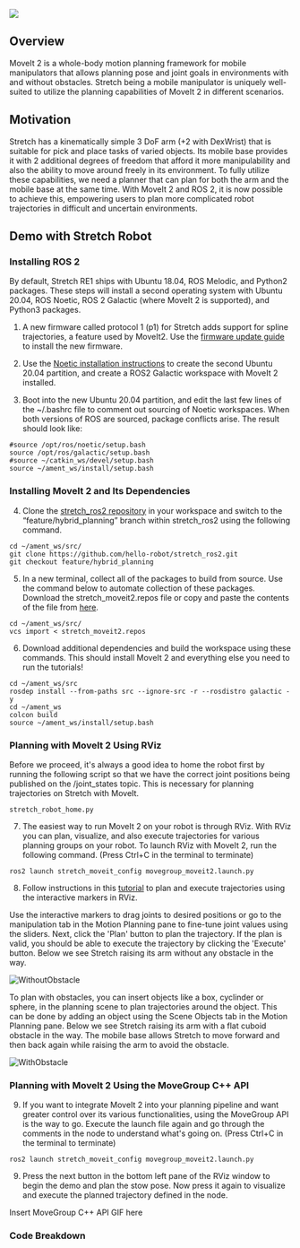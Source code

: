 ![](../images/banner.png)

## Overview

MoveIt 2 is a whole-body motion planning framework for mobile manipulators that allows planning pose and joint goals in environments with and without obstacles. Stretch being a mobile manipulator is uniquely well-suited to utilize the planning capabilities of MoveIt 2 in different scenarios.

## Motivation

Stretch has a kinematically simple 3 DoF arm (+2 with DexWrist) that is suitable for pick and place tasks of varied objects. Its mobile base provides it with 2 additional degrees of freedom that afford it more manipulability and also the ability to move around freely in its environment. To fully utilize these capabilities, we need a planner that can plan for both the arm and the mobile base at the same time. With MoveIt 2 and ROS 2, it is now possible to achieve this, empowering users to plan more complicated robot trajectories in difficult and uncertain environments.

## Demo with Stretch Robot

### Installing ROS 2
By default, Stretch RE1 ships with Ubuntu 18.04, ROS Melodic, and Python2 packages. These steps will install a second operating system with Ubuntu 20.04, ROS Noetic, ROS 2 Galactic (where MoveIt 2 is supported), and Python3 packages.

1. A new firmware called protocol 1 (p1) for Stretch adds support for spline trajectories, a feature used by MoveIt2. Use the [firmware update guide](https://github.com/hello-robot/stretch_firmware/blob/master/tutorials/docs/updating_firmware.md) to install the new firmware.

2. Use the [Noetic installation instructions](https://github.com/hello-robot/stretch_ros/blob/dev/noetic/install_noetic.md) to create the second Ubuntu 20.04 partition, and create a ROS2 Galactic workspace with MoveIt 2 installed.

3. Boot into the new Ubuntu 20.04 partition, and edit the last few lines of the ~/.bashrc file to comment out sourcing of Noetic workspaces. When both versions of ROS are sourced, package conflicts arise. The result should look like:

```
#source /opt/ros/noetic/setup.bash
source /opt/ros/galactic/setup.bash
#source ~/catkin_ws/devel/setup.bash
source ~/ament_ws/install/setup.bash
```

### Installing MoveIt 2 and Its Dependencies

4. Clone the [stretch_ros2 repository](https://github.com/hello-robot/stretch_ros2) in your workspace and switch to the “feature/hybrid_planning” branch within stretch_ros2 using the following command.

```
cd ~/ament_ws/src/
git clone https://github.com/hello-robot/stretch_ros2.git
git checkout feature/hybrid_planning
```

5. In a new terminal, collect all of the packages to build from source. Use the command below to automate collection of these packages. Download the stretch_moveit2.repos file or copy and paste the contents of the file from [here](https://github.com/hello-robot/stretch_ros2/blob/feature/hybrid_planning/stretch_moveit_config/stretch_moveit2.repos).

```
cd ~/ament_ws/src/
vcs import < stretch_moveit2.repos
```

6. Download additional dependencies and build the workspace using these commands. This should install MoveIt 2 and everything else you need to run the tutorials!

```
cd ~/ament_ws/src
rosdep install --from-paths src --ignore-src -r --rosdistro galactic -y
cd ~/ament_ws
colcon build
source ~/ament_ws/install/setup.bash
```

### Planning with MoveIt 2 Using RViz
Before we proceed, it's always a good idea to home the robot first by running the following script so that we have the correct joint positions being published on the /joint_states topic. This is necessary for planning trajectories on Stretch with MoveIt.

```
stretch_robot_home.py
```

7. The easiest way to run MoveIt 2 on your robot is through RViz. With RViz you can plan, visualize, and also execute trajectories for various planning groups on your robot. To launch RViz with MoveIt 2, run the following command. (Press Ctrl+C in the terminal to terminate)

```
ros2 launch stretch_moveit_config movegroup_moveit2.launch.py
```

8. Follow instructions in this [tutorial](https://moveit.picknik.ai/galactic/doc/tutorials/quickstart_in_rviz/quickstart_in_rviz_tutorial.html) to plan and execute trajectories using the interactive markers in RViz.

Use the interactive markers to drag joints to desired positions or go to the manipulation tab in the Motion Planning pane to fine-tune joint values using the sliders. Next, click the 'Plan' button to plan the trajectory. If the plan is valid, you should be able to execute the trajectory by clicking the 'Execute' button. Below we see Stretch raising its arm without any obstacle in the way.

![WithoutObstacle](https://user-images.githubusercontent.com/97639181/162533340-dec4232b-617c-4b90-b4e1-a24fd3027baa.gif)

To plan with obstacles, you can insert objects like a box, cyclinder or sphere, in the planning scene to plan trajectories around the object. This can be done by adding an object using the Scene Objects tab in the Motion Planning pane. Below we see Stretch raising its arm with a flat cuboid obstacle in the way. The mobile base allows Stretch to move forward and then back again while raising the arm to avoid the obstacle.

![WithObstacle](https://user-images.githubusercontent.com/97639181/162533356-15955809-f21d-4181-a012-6bca3f48dfc4.gif)


### Planning with MoveIt 2 Using the MoveGroup C++ API

9. If you want to integrate MoveIt 2 into your planning pipeline and want greater control over its various functionalities, using the MoveGroup API is the way to go. Execute the launch file again and go through the comments in the node to understand what's going on. (Press Ctrl+C in the terminal to terminate)

```
ros2 launch stretch_moveit_config movegroup_moveit2.launch.py
```
9. Press the next button in the bottom left pane of the RViz window to begin the demo and plan the stow pose. Now press it again to visualize and execute the planned trajectory defined in the node.

Insert MoveGroup C++ API GIF here

### Code Breakdown
